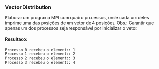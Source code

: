 ### Vector Distribution

Elaborar um programa MPI com quatro processos, onde cada um deles imprime uma das posições de um vetor de 4 posições. Obs.: Garantir que apenas um dos processos seja responsável por inicializar o vetor.

#### Resultado:

```
Processo 0 recebeu o elemento: 1
Processo 1 recebeu o elemento: 2
Processo 2 recebeu o elemento: 3
Processo 3 recebeu o elemento: 4
```